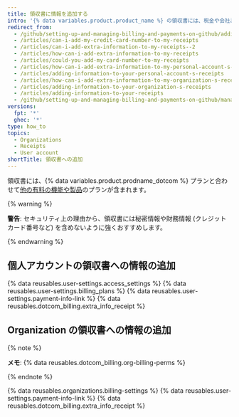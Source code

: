 ```yaml
---
title: 領収書に情報を追加する
intro: '{% data variables.product.product_name %} の領収書には、税金や会社あるいは国が求める会計情報などの情報を加えることができます。'
redirect_from:
  - /github/setting-up-and-managing-billing-and-payments-on-github/adding-information-to-your-receipts
  - /articles/can-i-add-my-credit-card-number-to-my-receipts
  - /articles/can-i-add-extra-information-to-my-receipts--2
  - /articles/how-can-i-add-extra-information-to-my-receipts
  - /articles/could-you-add-my-card-number-to-my-receipts
  - /articles/how-can-i-add-extra-information-to-my-personal-account-s-receipts
  - /articles/adding-information-to-your-personal-account-s-receipts
  - /articles/how-can-i-add-extra-information-to-my-organization-s-receipts
  - /articles/adding-information-to-your-organization-s-receipts
  - /articles/adding-information-to-your-receipts
  - /github/setting-up-and-managing-billing-and-payments-on-github/managing-your-github-billing-settings/adding-information-to-your-receipts
versions:
  fpt: '*'
  ghec: '*'
type: how_to
topics:
  - Organizations
  - Receipts
  - User account
shortTitle: 領収書への追加
---
```


領収書には、{% data variables.product.prodname_dotcom %} プランと合わせて[他の有料の機能や製品](/articles/about-billing-on-github)のプランが含まれます。

{% warning %}

**警告**: セキュリティ上の理由から、領収書には秘密情報や財務情報 (クレジットカード番号など) を含めないように強くおすすめします。

{% endwarning %}

## 個人アカウントの領収書への情報の追加

{% data reusables.user-settings.access_settings %}
{% data reusables.user-settings.billing_plans %}
{% data reusables.user-settings.payment-info-link %}
{% data reusables.dotcom_billing.extra_info_receipt %}

## Organization の領収書への情報の追加

{% note %}

**メモ**: {% data reusables.dotcom_billing.org-billing-perms %}

{% endnote %}


{% data reusables.organizations.billing-settings %}
{% data reusables.user-settings.payment-info-link %}
{% data reusables.dotcom_billing.extra_info_receipt %}
